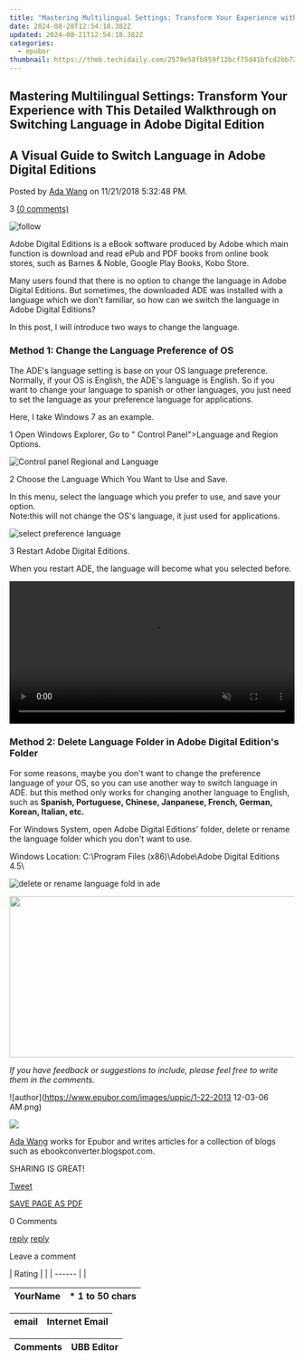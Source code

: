 ```yaml
---
title: "Mastering Multilingual Settings: Transform Your Experience with This Detailed Walkthrough on Switching Language in Adobe Digital Edition"
date: 2024-08-20T12:54:18.382Z
updated: 2024-08-21T12:54:18.382Z
categories:
  - epubor
thumbnail: https://thmb.techidaily.com/2579e58fb859f12bcf75d41bfcd2bb7289ef81a099867df0bbc5e1bf070a408f.jpg
---
```


## Mastering Multilingual Settings: Transform Your Experience with This Detailed Walkthrough on Switching Language in Adobe Digital Edition

## A Visual Guide to Switch Language in Adobe Digital Editions

Posted by [Ada Wang](https://plus.google.com/+AdaWang/posts) on 11/21/2018 5:32:48 PM.

3 [(0 comments)](http://www.epubor.com/#comment-area) 



![follow](http://www.epubor.com/images/follow.png)

Adobe Digital Editions is a eBook software produced by Adobe which main function is download and read ePub and PDF books from online book stores, such as Barnes & Noble, Google Play Books, Kobo Store.

Many users found that there is no option to change the language in Adobe Digital Editions. But sometimes, the downloaded ADE was installed with a language which we don't familiar, so how can we switch the language in Adobe Digital Editions? 

 In this post, I will introduce two ways to change the language.

###  Method 1: Change the Language Preference of OS

The ADE's language setting is base on your OS language preference. Normally, if your OS is English, the ADE's language is English. So if you want to change your language to spanish or other languages, you just need to set the language as your preference language for applications.

 Here, I take Windows 7 as an example.

1 Open Windows Explorer, Go to " Control Panel">Language and Region Options. 

![Control panel Regional and Language](http://www.epubor.com/images/uppic/control-panel.png)

2 Choose the Language Which You Want to Use and Save. 

In this menu, select the language which you prefer to use, and save your option.   
Note:this will not change the OS's language, it just used for applications.

![select preference language](http://www.epubor.com/images/uppic/select-language-preference.png)

3 Restart Adobe Digital Editions. 

When you restart ADE, the language will become what you selected before. 

<!-- affiliate ads begin -->
<a href="https://secure.2checkout.com/order/checkout.php?PRODS=36506229&QTY=1&AFFILIATE=108875&CART=1"><video width="100%" height="" class="rounded-t-md shadow-lg relative z-20" controls="" autoplay="" loop="" muted="" playsinline="" webkit-playinginline="">
<source type="video/mp4" src="https://aidaform.com/images/videos/aidaform-welcome-site.mp4"><source type="video/webm" src="https://aidaform.com/images/videos/aidaform-welcome-site.webm"></video></a>
<!-- affiliate ads end -->
### Method 2: Delete Language Folder in Adobe Digital Edition's Folder

For some reasons, maybe you don't want to change the preference language of your OS, so you can use another way to switch language in ADE. but this method only works for changing another language to English, such as **Spanish, Portuguese, Chinese, Janpanese, French, German, Korean, Italian, etc.**

For Windows System, open Adobe Digital Editions' folder, delete or rename the language folder which you don't want to use. 

Windows Location: C:\\Program Files (x86)\\Adobe\\Adobe Digital Editions 4.5\\

![delete or rename language fold in ade](http://www.epubor.com/images/uppic/delete-language-in-ade.png)

<!-- affiliate ads begin -->
<a href="https://cowinaudio.pxf.io/c/5597632/1116855/13794" target="_top" id="1116855"><img src="//a.impactradius-go.com/display-ad/13794-1116855" border="0" alt="" width="767" height="285"/></a><img height="0" width="0" src="https://imp.pxf.io/i/5597632/1116855/13794" style="position:absolute;visibility:hidden;" border="0" />
<!-- affiliate ads end -->
_If you have feedback or suggestions to include, please feel free to write them in the comments._

![author](https://www.epubor.com/images/uppic/1-22-2013 12-03-06 AM.png)

<!-- affiliate ads begin -->
<a href="https://secure.2checkout.com/order/checkout.php?PRODS=4620778&QTY=1&AFFILIATE=108875&CART=1"><img src="https://secure.avangate.com/images/merchant/07dd4d5a72f5740ef0f035f201951476/300__250banner.jpg" border="0"></a>
<!-- affiliate ads end -->
[Ada Wang](https://plus.google.com/+AdaWang/posts) works for Epubor and writes articles for a collection of blogs such as ebookconverter.blogspot.com.

SHARING IS GREAT!

[Tweet](https://twitter.com/share) 

[SAVE PAGE AS PDF](https://tools.techidaily.com/epubor/products/) 



0 Comments

[reply](https://tools.techidaily.com/epubor/products/) [reply](https://tools.techidaily.com/epubor/products/) 

Leave a comment

| Rating |  |
| ------ |  |

| YourName | \*  1 to 50 chars |
| -------- | ----------------- |

| email | Internet Email |
| ----- | -------------- |

| Comments | UBB Editor |
| -------- | ---------- |

<ins class="adsbygoogle"
     style="display:block"
     data-ad-format="autorelaxed"
     data-ad-client="ca-pub-7571918770474297"
     data-ad-slot="1223367746"></ins>



<ins class="adsbygoogle"
     style="display:block"
     data-ad-client="ca-pub-7571918770474297"
     data-ad-slot="8358498916"
     data-ad-format="auto"
     data-full-width-responsive="true"></ins>


